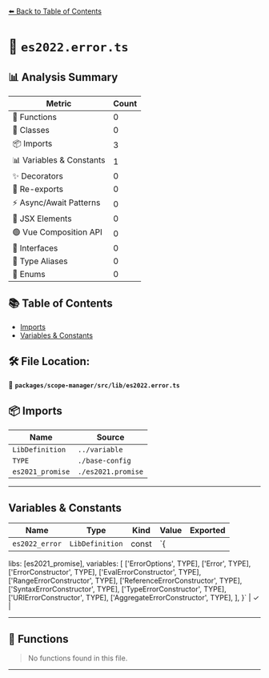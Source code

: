 [⬅️ Back to Table of Contents](../../../../index.md)

# 📄 `es2022.error.ts`

## 📊 Analysis Summary

| Metric | Count |
|--------|-------|
| 🔧 Functions | 0 |
| 🧱 Classes | 0 |
| 📦 Imports | 3 |
| 📊 Variables & Constants | 1 |
| ✨ Decorators | 0 |
| 🔄 Re-exports | 0 |
| ⚡ Async/Await Patterns | 0 |
| 💠 JSX Elements | 0 |
| 🟢 Vue Composition API | 0 |
| 📐 Interfaces | 0 |
| 📑 Type Aliases | 0 |
| 🎯 Enums | 0 |

## 📚 Table of Contents

- [Imports](#imports)
- [Variables & Constants](#variables-constants)

## 🛠️ File Location:
📂 **`packages/scope-manager/src/lib/es2022.error.ts`**

## 📦 Imports

| Name | Source |
|------|--------|
| `LibDefinition` | `../variable` |
| `TYPE` | `./base-config` |
| `es2021_promise` | `./es2021.promise` |


---

## Variables & Constants

| Name | Type | Kind | Value | Exported |
|------|------|------|-------|----------|
| `es2022_error` | `LibDefinition` | const | `{
  libs: [es2021_promise],
  variables: [
    ['ErrorOptions', TYPE],
    ['Error', TYPE],
    ['ErrorConstructor', TYPE],
    ['EvalErrorConstructor', TYPE],
    ['RangeErrorConstructor', TYPE],
    ['ReferenceErrorConstructor', TYPE],
    ['SyntaxErrorConstructor', TYPE],
    ['TypeErrorConstructor', TYPE],
    ['URIErrorConstructor', TYPE],
    ['AggregateErrorConstructor', TYPE],
  ],
}` | ✓ |


---

## 🔧 Functions

> No functions found in this file.


---